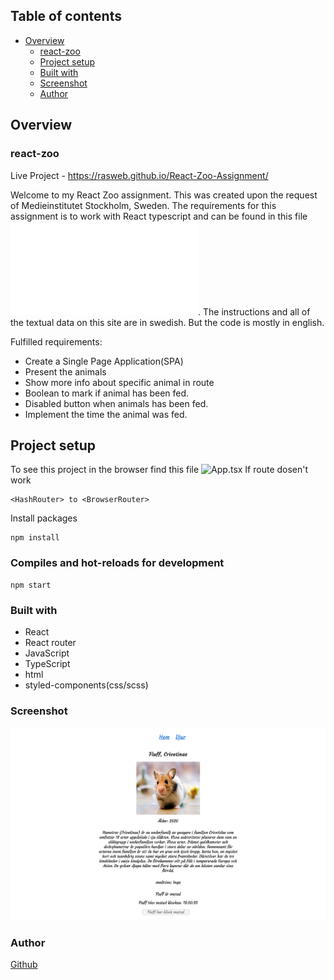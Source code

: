 ## Table of contents

- [Overview](#overview)
  - [react-zoo](#react-zoo)
  - [Project setup](#project-setup)
  - [Built with](#built-with)
  - [Screenshot](#screenshot)
  - [Author](#author)

## Overview

### react-zoo

Live Project - https://rasweb.github.io/React-Zoo-Assignment/

Welcome to my React Zoo assignment. This was created upon the request of Medieinstitutet Stockholm, Sweden.
The requirements for this assignment is to work with React typescript and can be found in this file ![Instructions, Zoo.pdf](./public/Zoo.pdf).
The instructions and all of the textual data on this site are in swedish. But the code is mostly in english.

Fulfilled requirements:

- Create a Single Page Application(SPA)
- Present the animals
- Show more info about specific animal in route
- Boolean to mark if animal has been fed.
- Disabled button when animals has been fed.
- Implement the time the animal was fed.

## Project setup

To see this project in the browser find this file ![App.tsx](./src/App.tsx)
If route dosen't work

```
<HashRouter> to <BrowserRouter>
```

Install packages

```
npm install
```

### Compiles and hot-reloads for development

```
npm start
```

### Built with

- React
- React router
- JavaScript
- TypeScript
- html
- styled-components(css/scss)

### Screenshot

![Screenshot of specific animal](./public/animal-screenshot.png)

### Author

[Github](https://github.com/Rasweb)
